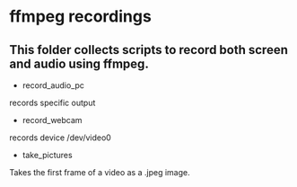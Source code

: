 # ffmpeg recordings
## This folder collects scripts to record both screen and audio using ffmpeg.
* record_audio_pc

records specific output
* record_webcam

records device /dev/video0
* take_pictures

Takes the first frame of a video as a .jpeg image.
